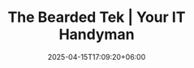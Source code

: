 ---
title: "The Bearded Tek | Your IT Handyman"
date: 2025-04-15T17:09:20+06:00
description: "The Bearded Tek, Palmer and Wasilla's IT Handyman"
layout: index
navbar:
    enable: true
hero:
    enable: true
    title: Your IT Handyman
    tagline: We provide reliable, affordable tech support for homes and businesses in the Palmer-Wasilla area.
    wordSlider:
        enable: true
        items:
            - ON-SITE SUPPORT
            - REMOTE SUPPORT
            - COMPUTERS
            - PRINTERS
            - NETWORKING
            - CAMERAS
            - WEB DESIGN
            - WEB HOSTING
about:
    enable: true
    items:
        1:
            icon: map
            title: Service Area
            text: Palmer and Wasilla Areas
            link:
        2:
            icon: email
            title: Email Us
            text: contact@beardedtek.com
            link: mailto:contact@beardedtek.com
        3:
            icon: phone
            title: Call Us
            text: (907) 519-8577
            link: "tel:+19075198577"
pricing:
    enable: true
    heading:
        enable: true
        title: Fair and Up Front Pricing
        text: Our clear pricing has no hidden fees.  No gotchas in your bill.  Guaranteed.
    items:
        1:
            name: On-Site Service
            desc: We come to you
            price:
                1:
                    name: First Hour
                    price: 50
                    period:
                2:
                    name: Addtional Hour
                    price: 100
                    period:
            bullets:
                1: Minimum Charge $50
                2: That
                3: Other
        2:
            name: Remote Service
            desc: We connect to you
            price:
                1:
                    name: First Hour
                    price: 40
                    period:
                2:
                    name: Addtional Hour
                    price: 80
                    period:
                
            bullets:
                1: This
                2: That
                3: Other
        3:
            name: Static Web Site
            desc: Custom Web Site Design
            price:
                1:
                    name: Template
                    price: 100
                    period: "& Up"
                2:
                    name: Custom
                    price: 150
                    period: "& Up"
            bullets:
                1: This
                2: That
                3: Other


footer:
    enable: true
    links:
        enable: true
        columns:
            1:
                name: Company
                content:
                    1:
                        name: About
                        link: /about/
                    2:
                        name: Blog
                        link: /blog/
            2:
                name: Legal
                content:
                    1:
                        name: Privacy Policy
                        link: /privacy-policy/
                    2:
                        name: Terms
                        link: /terms/
            3:
                name: Support
                content:
                    1:
                        name: (907) 519-8577
                        link: "+19075198577"
                    2:
                        name: support@beardedtek.com
                        link: "mailto:support@beardedtek.com"
            4:
                name: Contact
                content:
                    1:
                        name: (907) 519-8577
                        link: "+19075198577"
                    2:
                        name: contact@beardedtek.com
                        link: "mailto:contact@beardedtek.com"
---
